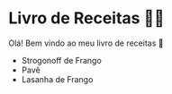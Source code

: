 # Livro de Receitas :woman_cook:

Olá! Bem vindo ao meu livro de receitas :wave:

- Strogonoff de Frango
- Pavê
- Lasanha de Frango
